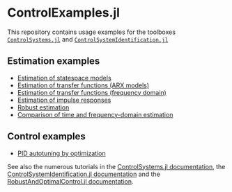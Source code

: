 # ControlExamples.jl

This repository contains usage examples for the toolboxes [`ControlSystems.jl`](https://github.com/JuliaControl/ControlSystems.jl) and [`ControlSystemIdentification.jl`](https://baggepinnen.github.io/ControlSystemIdentification.jl/stable/)

## Estimation examples
- [Estimation of statespace models](https://nbviewer.org/github/JuliaControl/ControlExamples.jl/blob/master/identification_statespace.ipynb)
- [Estimation of transfer functions (ARX models)](https://nbviewer.org/github/JuliaControl/ControlExamples.jl/blob/master/identification_arx.ipynb)
- [Estimation of transfer functions (frequency domain)](https://nbviewer.org/github/JuliaControl/ControlExamples.jl/blob/master/identification_spectral.ipynb)
- [Estimation of impulse responses](https://nbviewer.org/github/JuliaControl/ControlExamples.jl/blob/master/identification_impulse_response.ipynb)
- [Robust estimation](https://nbviewer.org/github/JuliaControl/ControlExamples.jl/blob/master/identification_robust.ipynb)
- [Comparison of time and frequency-domain estimation](https://nbviewer.org/github/JuliaControl/ControlExamples.jl/blob/master/identification_time_vs_freq.ipynb)

## Control examples
- [PID autotuning by optimization](https://nbviewer.org/github/JuliaControl/ControlExamples.jl/blob/master/autotuning.ipynb)

See also the numerous tutorials in the [ControlSystems.jl documentation](https://juliacontrol.github.io/ControlSystems.jl/stable/), the [ControlSystemIdentification.jl documentation](https://baggepinnen.github.io/ControlSystemIdentification.jl/stable/) and the [RobustAndOptimalControl.jl documentation](https://juliacontrol.github.io/RobustAndOptimalControl.jl/stable/).